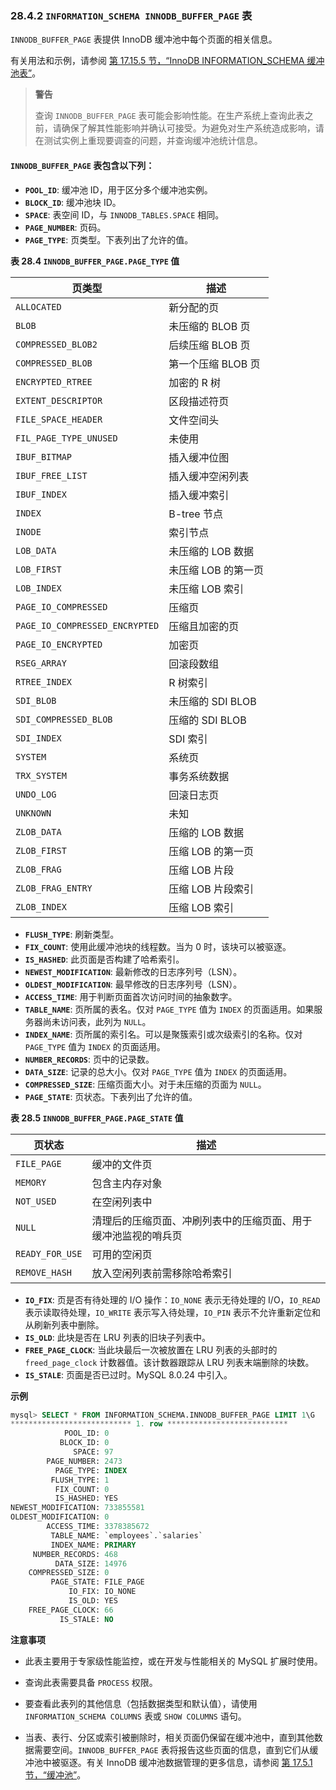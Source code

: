 ### 28.4.2 `INFORMATION_SCHEMA INNODB_BUFFER_PAGE` 表

`INNODB_BUFFER_PAGE` 表提供 InnoDB 缓冲池中每个页面的相关信息。

有关用法和示例，请参阅 [第 17.15.5 节，“InnoDB INFORMATION_SCHEMA 缓冲池表”](#)。

> **警告**
>
> 查询 `INNODB_BUFFER_PAGE` 表可能会影响性能。在生产系统上查询此表之前，请确保了解其性能影响并确认可接受。为避免对生产系统造成影响，请在测试实例上重现要调查的问题，并查询缓冲池统计信息。

#### `INNODB_BUFFER_PAGE` 表包含以下列：

- **`POOL_ID`**: 缓冲池 ID，用于区分多个缓冲池实例。
- **`BLOCK_ID`**: 缓冲池块 ID。
- **`SPACE`**: 表空间 ID，与 `INNODB_TABLES.SPACE` 相同。
- **`PAGE_NUMBER`**: 页码。
- **`PAGE_TYPE`**: 页类型。下表列出了允许的值。

**表 28.4 `INNODB_BUFFER_PAGE.PAGE_TYPE` 值**

| 页类型                         | 描述                |
| ------------------------------ | ------------------- |
| `ALLOCATED`                    | 新分配的页          |
| `BLOB`                         | 未压缩的 BLOB 页    |
| `COMPRESSED_BLOB2`             | 后续压缩 BLOB 页    |
| `COMPRESSED_BLOB`              | 第一个压缩 BLOB 页  |
| `ENCRYPTED_RTREE`              | 加密的 R 树         |
| `EXTENT_DESCRIPTOR`            | 区段描述符页        |
| `FILE_SPACE_HEADER`            | 文件空间头          |
| `FIL_PAGE_TYPE_UNUSED`         | 未使用              |
| `IBUF_BITMAP`                  | 插入缓冲位图        |
| `IBUF_FREE_LIST`               | 插入缓冲空闲列表    |
| `IBUF_INDEX`                   | 插入缓冲索引        |
| `INDEX`                        | B-tree 节点         |
| `INODE`                        | 索引节点            |
| `LOB_DATA`                     | 未压缩的 LOB 数据   |
| `LOB_FIRST`                    | 未压缩 LOB 的第一页 |
| `LOB_INDEX`                    | 未压缩 LOB 索引     |
| `PAGE_IO_COMPRESSED`           | 压缩页              |
| `PAGE_IO_COMPRESSED_ENCRYPTED` | 压缩且加密的页      |
| `PAGE_IO_ENCRYPTED`            | 加密页              |
| `RSEG_ARRAY`                   | 回滚段数组          |
| `RTREE_INDEX`                  | R 树索引            |
| `SDI_BLOB`                     | 未压缩的 SDI BLOB   |
| `SDI_COMPRESSED_BLOB`          | 压缩的 SDI BLOB     |
| `SDI_INDEX`                    | SDI 索引            |
| `SYSTEM`                       | 系统页              |
| `TRX_SYSTEM`                   | 事务系统数据        |
| `UNDO_LOG`                     | 回滚日志页          |
| `UNKNOWN`                      | 未知                |
| `ZLOB_DATA`                    | 压缩的 LOB 数据     |
| `ZLOB_FIRST`                   | 压缩 LOB 的第一页   |
| `ZLOB_FRAG`                    | 压缩 LOB 片段       |
| `ZLOB_FRAG_ENTRY`              | 压缩 LOB 片段索引   |
| `ZLOB_INDEX`                   | 压缩 LOB 索引       |

- **`FLUSH_TYPE`**: 刷新类型。
- **`FIX_COUNT`**: 使用此缓冲池块的线程数。当为 0 时，该块可以被驱逐。
- **`IS_HASHED`**: 此页面是否构建了哈希索引。
- **`NEWEST_MODIFICATION`**: 最新修改的日志序列号（LSN）。
- **`OLDEST_MODIFICATION`**: 最早修改的日志序列号（LSN）。
- **`ACCESS_TIME`**: 用于判断页面首次访问时间的抽象数字。
- **`TABLE_NAME`**: 页所属的表名。仅对 `PAGE_TYPE` 值为 `INDEX` 的页面适用。如果服务器尚未访问表，此列为 `NULL`。
- **`INDEX_NAME`**: 页所属的索引名。可以是聚簇索引或次级索引的名称。仅对 `PAGE_TYPE` 值为 `INDEX` 的页面适用。
- **`NUMBER_RECORDS`**: 页中的记录数。
- **`DATA_SIZE`**: 记录的总大小。仅对 `PAGE_TYPE` 值为 `INDEX` 的页面适用。
- **`COMPRESSED_SIZE`**: 压缩页面大小。对于未压缩的页面为 `NULL`。
- **`PAGE_STATE`**: 页状态。下表列出了允许的值。

**表 28.5 `INNODB_BUFFER_PAGE.PAGE_STATE` 值**

| 页状态          | 描述                                                         |
| --------------- | ------------------------------------------------------------ |
| `FILE_PAGE`     | 缓冲的文件页                                                 |
| `MEMORY`        | 包含主内存对象                                               |
| `NOT_USED`      | 在空闲列表中                                                 |
| `NULL`          | 清理后的压缩页面、冲刷列表中的压缩页面、用于缓冲池监视的哨兵页 |
| `READY_FOR_USE` | 可用的空闲页                                                 |
| `REMOVE_HASH`   | 放入空闲列表前需移除哈希索引                                 |

- **`IO_FIX`**: 页是否有待处理的 I/O 操作：`IO_NONE` 表示无待处理的 I/O，`IO_READ` 表示读取待处理，`IO_WRITE` 表示写入待处理，`IO_PIN` 表示不允许重新定位和从刷新列表中删除。
- **`IS_OLD`**: 此块是否在 LRU 列表的旧块子列表中。
- **`FREE_PAGE_CLOCK`**: 当此块最后一次被放置在 LRU 列表的头部时的 `freed_page_clock` 计数器值。该计数器跟踪从 LRU 列表末端删除的块数。
- **`IS_STALE`**: 页面是否已过时。MySQL 8.0.24 中引入。

**示例**

```sql
mysql> SELECT * FROM INFORMATION_SCHEMA.INNODB_BUFFER_PAGE LIMIT 1\G
*************************** 1. row ***************************
            POOL_ID: 0
           BLOCK_ID: 0
              SPACE: 97
        PAGE_NUMBER: 2473
          PAGE_TYPE: INDEX
         FLUSH_TYPE: 1
          FIX_COUNT: 0
          IS_HASHED: YES
NEWEST_MODIFICATION: 733855581
OLDEST_MODIFICATION: 0
        ACCESS_TIME: 3378385672
         TABLE_NAME: `employees`.`salaries`
         INDEX_NAME: PRIMARY
     NUMBER_RECORDS: 468
          DATA_SIZE: 14976
    COMPRESSED_SIZE: 0
         PAGE_STATE: FILE_PAGE
             IO_FIX: IO_NONE
             IS_OLD: YES
    FREE_PAGE_CLOCK: 66
           IS_STALE: NO
```

**注意事项**

- 此表主要用于专家级性能监控，或在开发与性能相关的 MySQL 扩展时使用。

- 查询此表需要具备 `PROCESS` 权限。

- 要查看此表列的其他信息（包括数据类型和默认值），请使用 `INFORMATION_SCHEMA COLUMNS` 表或 `SHOW COLUMNS` 语句。

- 当表、表行、分区或索引被删除时，相关页面仍保留在缓冲池中，直到其他数据需要空间。`INNODB_BUFFER_PAGE` 表将报告这些页面的信息，直到它们从缓冲池中被驱逐。有关 InnoDB 缓冲池数据管理的更多信息，请参阅 [第 17.5.1 节，“缓冲池”](#)。